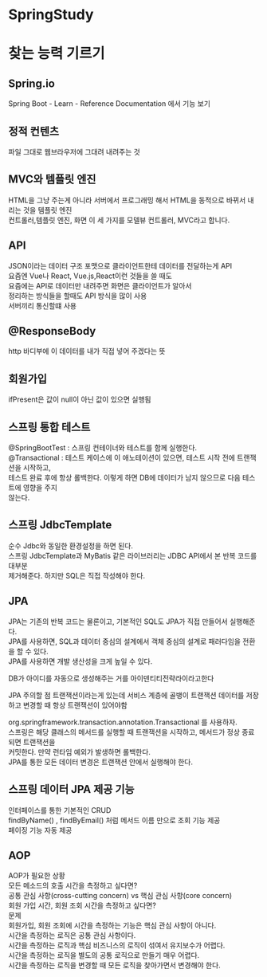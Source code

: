# SpringStudy

# 찾는 능력 기르기

## Spring.io

Spring Boot - Learn - Reference Documentation 에서 기능 보기


## 정적 컨텐츠
파일 그대로 웹브라우저에 그대려 내려주는 것

## MVC와 템플릿 엔진
HTML을 그냥 주는게 아니라 서버에서 프로그래밍 해서 HTML을 동적으로 바뀌서 내리는 것을 템플릿 엔진</br>
컨트롤러,템플릿 엔진, 화면 이 세 가지를 모델뷰 컨트롤러, MVC라고 합니다.

## API
JSON이라는 데이터 구조 포맷으로 클라이언트한테 데이터를 전달하는게 API </br>
요즘엔 Vue나 React, Vue.js,React이런 것들을 쓸 때도 </br>
요즘에는 API로 데이터만 내려주면 화면은 클라이언트가 알아서 </br>
정리하는 방식들을 할때도 API 방식을 많이 사용</br>
서버끼리 통신할떄 사용

## @ResponseBody 
http 바디부에 이 데이터를 내가 직접 넣어 주겠다는 뜻

## 회원가입
ifPresent은 값이 null이 아닌 값이 있으면 실행됨

## 스프링 통합 테스트
@SpringBootTest : 스프링 컨테이너와 테스트를 함께 실행한다.</br>
@Transactional : 테스트 케이스에 이 애노테이션이 있으면, 테스트 시작 전에 트랜잭션을 시작하고,</br>
테스트 완료 후에 항상 롤백한다. 이렇게 하면 DB에 데이터가 남지 않으므로 다음 테스트에 영향을 주지</br>
않는다.

## 스프링 JdbcTemplate
순수 Jdbc와 동일한 환경설정을 하면 된다.</br>
스프링 JdbcTemplate과 MyBatis 같은 라이브러리는 JDBC API에서 본 반복 코드를 대부분</br>
제거해준다. 하지만 SQL은 직접 작성해야 한다.</br>

## JPA
JPA는 기존의 반복 코드는 물론이고, 기본적인 SQL도 JPA가 직접 만들어서 실행해준다.</br>
JPA를 사용하면, SQL과 데이터 중심의 설계에서 객체 중심의 설계로 패러다임을 전환을 할 수 있다.</br>
JPA를 사용하면 개발 생산성을 크게 높일 수 있다.</br>

DB가 아이디를 자동으로 생성해주는 거를 아이덴티티전략라이라고한다</br>

JPA 주의할 점 트랜잭션이라는게 있는데 서비스 계층에 골뱅이 트랜잭션 데이터를 저장하고 변경할 때 항상 트랜잭션이 있어야함</br>

org.springframework.transaction.annotation.Transactional 를 사용하자.</br>
스프링은 해당 클래스의 메서드를 실행할 때 트랜잭션을 시작하고, 메서드가 정상 종료되면 트랜잭션을</br>
커밋한다. 만약 런타임 예외가 발생하면 롤백한다.</br>
JPA를 통한 모든 데이터 변경은 트랜잭션 안에서 실행해야 한다.


## 스프링 데이터 JPA 제공 기능
인터페이스를 통한 기본적인 CRUD</br>
findByName() , findByEmail() 처럼 메서드 이름 만으로 조회 기능 제공</br>
페이징 기능 자동 제공</br>

## AOP
AOP가 필요한 상황</br>
모든 메소드의 호출 시간을 측정하고 싶다면?</br>
공통 관심 사항(cross-cutting concern) vs 핵심 관심 사항(core concern)</br>
회원 가입 시간, 회원 조회 시간을 측정하고 싶다면?</br>
문제</br>
회원가입, 회원 조회에 시간을 측정하는 기능은 핵심 관심 사항이 아니다.</br>
시간을 측정하는 로직은 공통 관심 사항이다.</br>
시간을 측정하는 로직과 핵심 비즈니스의 로직이 섞여서 유지보수가 어렵다.</br>
시간을 측정하는 로직을 별도의 공통 로직으로 만들기 매우 어렵다.</br>
시간을 측정하는 로직을 변경할 때 모든 로직을 찾아가면서 변경해야 한다.